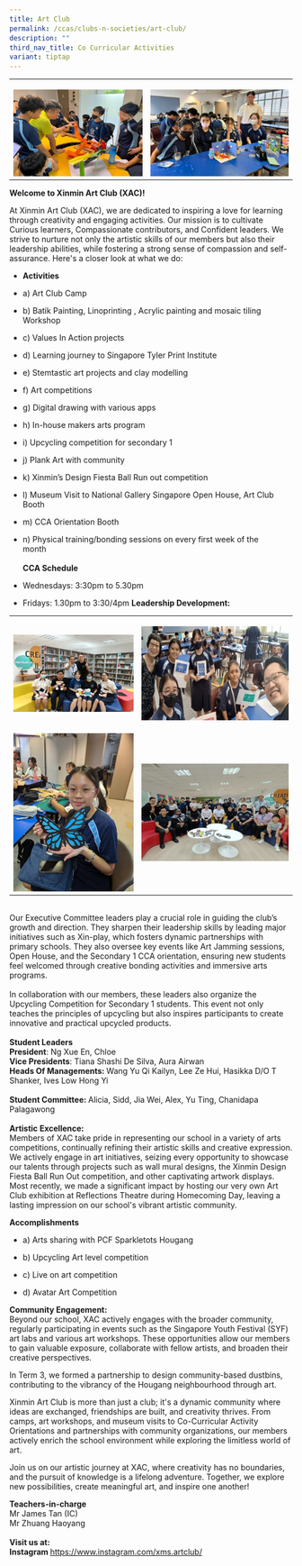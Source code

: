 ```yaml
---
title: Art Club
permalink: /ccas/clubs-n-societies/art-club/
description: ""
third_nav_title: Co Curricular Activities
variant: tiptap
---
```

<table style="minWidth: 50px">
<colgroup>
<col>
<col>
</colgroup>
<tbody>
<tr>
<th rowspan="1" colspan="1">
<p></p>
<div class="isomer-image-wrapper">
<img style="width: 100%" height="auto" width="100%" alt="" src="/images/CCAs/Art Club/Picture1.jpg">
</div>
</th>
<th rowspan="1" colspan="1">
<p></p>
<div class="isomer-image-wrapper">
<img style="width: 100%" height="auto" width="100%" alt="" src="/images/CCAs/Art Club/Picture2.jpg">
</div>
</th>
</tr>
</tbody>
</table>
<p><strong>Welcome to Xinmin Art Club (XAC)!</strong>
</p>
<p>At Xinmin Art Club (XAC), we are dedicated to inspiring a love for learning
through creativity and engaging activities. Our mission is to cultivate
Curious learners, Compassionate contributors, and Confident leaders. We
strive to nurture not only the artistic skills of our members but also
their leadership abilities, while fostering a strong sense of compassion
and self-assurance. Here's a closer look at what we do:</p>
<ul data-tight="true" class="tight">
<li>
<p><strong>Activities</strong>
</p>
</li>
<li>
<p>a) Art Club Camp</p>
</li>
<li>
<p>b) Batik Painting, Linoprinting , Acrylic painting and mosaic tiling Workshop</p>
</li>
<li>
<p>c) Values In Action projects</p>
</li>
<li>
<p>d) Learning journey to Singapore Tyler Print Institute</p>
</li>
<li>
<p>e) Stemtastic art projects and clay modelling</p>
</li>
<li>
<p>f) Art competitions</p>
</li>
<li>
<p>g) Digital drawing with various apps</p>
</li>
<li>
<p>h) In-house makers arts program</p>
</li>
<li>
<p>i) Upcycling competition for secondary 1</p>
</li>
<li>
<p>j) Plank Art with community</p>
</li>
<li>
<p>k) Xinmin’s Design Fiesta Ball Run out competition</p>
</li>
<li>
<p>l) Museum Visit to National Gallery Singapore Open House, Art Club Booth</p>
</li>
<li>
<p>m) CCA Orientation Booth</p>
</li>
<li>
<p>n) Physical training/bonding sessions on every first week of the month&nbsp;&nbsp;&nbsp;&nbsp;&nbsp;&nbsp;&nbsp;&nbsp;&nbsp;&nbsp;&nbsp;&nbsp;&nbsp;&nbsp;&nbsp;&nbsp;&nbsp;&nbsp;&nbsp;&nbsp;&nbsp;&nbsp;&nbsp;&nbsp;&nbsp;&nbsp;&nbsp;&nbsp;&nbsp;&nbsp;&nbsp;&nbsp;&nbsp;&nbsp;&nbsp;&nbsp;
<br>
<br><strong>CCA Schedule</strong>
</p>
</li>
<li>
<p>Wednesdays: 3:30pm to 5.30pm</p>
</li>
<li>
<p>Fridays: 1.30pm to 3:30/4pm <strong>Leadership Development:</strong>
</p>
</li>
</ul>
<table style="minWidth: 50px">
<colgroup>
<col>
<col>
</colgroup>
<tbody>
<tr>
<th rowspan="1" colspan="1">
<p></p>
<div class="isomer-image-wrapper">
<img style="width: 100%" height="auto" width="100%" alt="" src="/images/CCAs/Art Club/art_club1.jpg">
</div>
</th>
<th rowspan="1" colspan="1">
<p></p>
<div class="isomer-image-wrapper">
<img style="width: 100%" height="auto" width="100%" alt="" src="/images/CCAs/Art Club/art_club2.jpg">
</div>
</th>
</tr>
<tr>
<td rowspan="1" colspan="1">
<p></p>
<div class="isomer-image-wrapper">
<img style="width: 100%" height="auto" width="100%" alt="" src="/images/CCAs/Art Club/art_club3.jpg">
</div>
</td>
<td rowspan="1" colspan="1">
<p></p>
<div class="isomer-image-wrapper">
<img style="width: 100%" height="auto" width="100%" alt="" src="/images/CCAs/Art Club/art_club4.jpg">
</div>
</td>
</tr>
</tbody>
</table>
<p>
<br>Our Executive Committee leaders play a crucial role in guiding the club’s
growth and direction. They sharpen their leadership skills by leading major
initiatives such as Xin-play, which fosters dynamic partnerships with primary
schools. They also oversee key events like Art Jamming sessions, Open House,
and the Secondary 1 CCA orientation, ensuring new students feel welcomed
through creative bonding activities and immersive arts programs.
<br>
<br>In collaboration with our members, these leaders also organize the Upcycling
Competition for Secondary 1 students. This event not only teaches the principles
of upcycling but also inspires participants to create innovative and practical
upcycled products.
<br>
<br><strong>Student Leaders</strong>
<br><strong>President</strong>: Ng Xue En, Chloe&nbsp;
<br><strong>Vice Presidents</strong>: Tiana Shashi De Silva, Aura Airwan
<br><strong>Heads Of Managements: </strong>Wang Yu Qi Kailyn, Lee Ze Hui,
Hasikka D/O T Shanker, Ives Low Hong Yi
<br>
<br><strong>Student Committee: </strong>Alicia, Sidd, Jia Wei, Alex, Yu Ting,
Chanidapa Palagawong
<br>
<br><strong>Artistic Excellence:</strong>
<br>Members of XAC take pride in representing our school in a variety of arts
competitions, continually refining their artistic skills and creative expression.
We actively engage in art initiatives, seizing every opportunity to showcase
our talents through projects such as wall mural designs, the Xinmin Design
Fiesta Ball Run Out competition, and other captivating artwork displays.
Most recently, we made a significant impact by hosting our very own Art
Club exhibition at Reflections Theatre during Homecoming Day, leaving a
lasting impression on our school's vibrant artistic community.</p>
<p></p>
<p><strong>Accomplishments</strong>
</p>
<ul data-tight="true" class="tight">
<li>
<p>a) Arts sharing with PCF Sparkletots Hougang</p>
</li>
<li>
<p>b) Upcycling Art level competition</p>
</li>
<li>
<p>c) Live on art competition</p>
</li>
<li>
<p>d) Avatar Art Competition</p>
</li>
</ul>
<p><strong>Community Engagement:</strong>
<br>Beyond our school, XAC actively engages with the broader community, regularly
participating in events such as the Singapore Youth Festival (SYF) art
labs and various art workshops. These opportunities allow our members to
gain valuable exposure, collaborate with fellow artists, and broaden their
creative perspectives.</p>
<p>In Term 3, we formed a partnership to design community-based dustbins,
contributing to the vibrancy of the Hougang neighbourhood through art.</p>
<p>Xinmin Art Club is more than just a club; it's a dynamic community where
ideas are exchanged, friendships are built, and creativity thrives. From
camps, art workshops, and museum visits to Co-Curricular Activity Orientations
and partnerships with community organizations, our members actively enrich
the school environment while exploring the limitless world of art.</p>
<p>Join us on our artistic journey at XAC, where creativity has no boundaries,
and the pursuit of knowledge is a lifelong adventure. Together, we explore
new possibilities, create meaningful art, and inspire one another!</p>
<p><strong>Teachers-in-charge</strong>
<br>Mr James Tan (IC)
<br>Mr Zhuang Haoyang
<br>
<br><strong>Visit us at:</strong>
<br><strong>Instagram </strong><a href="https://www.instagram.com/xms.artclub/" rel="noopener noreferrer nofollow" target="_blank">https://www.instagram.com/xms.artclub/</a>
</p>